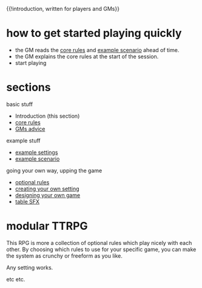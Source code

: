 {{!introduction, written for players and GMs}}

# how to get started playing quickly
* the GM reads the [core rules](rpg_core.md) and [example scenario](rpg_example_scenario.md) ahead of time.
* the GM explains the core rules at the start of the session.
* start playing

# sections
basic stuff
* Introduction (this section)
* [core rules](rpg_core.md)
* [GMs advice](rpg_gm.md)

example stuff
* [example settings](rpg_example_settings.md)
* [example scenario](rpg_example_scenario.md)

going your own way, upping the game
* [optional rules](rpg_opt.md)
* [creating your own setting](rpg_setting.md)
* [designing your own game](rpg_design.md)
* [table SFX](rpg_sfx.md)


# modular TTRPG
This RPG is more a collection of optional rules which play nicely with each other.
By choosing which rules to use for your specific game, you can make the system as crunchy or freeform as you like.


Any setting works.

etc etc.

